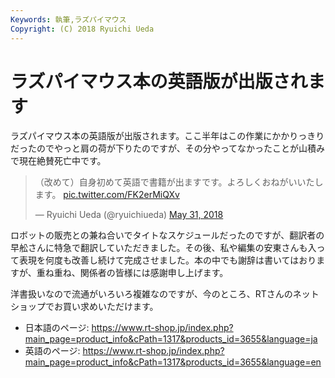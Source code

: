 ```yaml
---
Keywords: 執筆,ラズパイマウス
Copyright: (C) 2018 Ryuichi Ueda
---
```


# ラズパイマウス本の英語版が出版されます

ラズパイマウス本の英語版が出版されます。ここ半年はこの作業にかかりっきりだったのでやっと肩の荷が下りたのですが、その分やってなかったことが山積みで現在絶賛死亡中です。

<blockquote class="twitter-tweet" data-partner="tweetdeck"><p lang="ja" dir="ltr">（改めて）自身初めて英語で書籍が出ますです。よろしくおねがいいたします。 <a href="https://t.co/FK2erMiQXv">pic.twitter.com/FK2erMiQXv</a></p>&mdash; Ryuichi Ueda (@ryuichiueda) <a href="https://twitter.com/ryuichiueda/status/1002131423006900224?ref_src=twsrc%5Etfw">May 31, 2018</a></blockquote>
<script async src="https://platform.twitter.com/widgets.js" charset="utf-8"></script>


ロボットの販売との兼ね合いでタイトなスケジュールだったのですが、翻訳者の早舩さんに特急で翻訳していただきました。その後、私や編集の安東さんも入って表現を何度も改善し続けて完成させました。本の中でも謝辞は書いてはおりますが、重ね重ね、関係者の皆様には感謝申し上げます。


洋書扱いなので流通がいろいろ複雑なのですが、今のところ、RTさんのネットショップでお買い求めいただけます。

* 日本語のページ: https://www.rt-shop.jp/index.php?main_page=product_info&cPath=1317&products_id=3655&language=ja
* 英語のページ: https://www.rt-shop.jp/index.php?main_page=product_info&cPath=1317&products_id=3655&language=en
